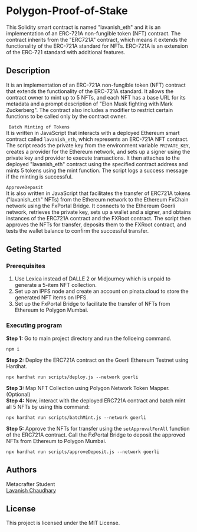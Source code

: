 # Polygon-Proof-of-Stake
This Solidity smart contract is named "lavanish_eth" and it is an implementation of an ERC-721A non-fungible token (NFT) contract. The contract inherits from the "ERC721A" contract, which means it extends the functionality of the ERC-721A standard for NFTs. ERC-721A is an extension of the ERC-721 standard with additional features.
## Description
It is an implementation of an ERC-721A non-fungible token (NFT) contract that extends the functionality of the ERC-721A standard. It allows the contract owner to mint up to 5 NFTs, and each NFT has a base URL for its metadata and a prompt description of "Elon Musk fighting with Mark Zuckerberg". The contract also includes a modifier to restrict certain functions to be called only by the contract owner.   

` Batch Minting of Tokens`       
It is written in JavaScript that interacts with a deployed Ethereum smart contract called `lavanish_eth`, which represents an ERC-721A NFT contract. The script reads the private key from the environment variable `PRIVATE_KEY`, creates a provider for the Ethereum network, and sets up a signer using the private key and provider to execute transactions. It then attaches to the deployed "lavanish_eth" contract using the specified contract address and mints 5 tokens using the mint function. The script logs a success message if the minting is successful.        

`ApproveDeposit`              
It is also written in JavaScript that facilitates the transfer of ERC721A tokens ("lavanish_eth" NFTs) from the Ethereum network to the Ethereum FxChain network using the FxPortal Bridge. It connects to the Ethereum Goerli network, retrieves the private key, sets up a wallet and a signer, and obtains instances of the ERC721A contract and the FXRoot contract. The script then approves the NFTs for transfer, deposits them to the FXRoot contract, and tests the wallet balance to confirm the successful transfer.
## Geting Started
### Prerequisites
1. Use Lexica instead of DALLE 2 or Midjourney which is unpaid to generate a 5-item NFT collection.
2. Set up an IPFS node and create an account on pinata.cloud to store the generated NFT items on IPFS.
3. Set up the FxPortal Bridge to facilitate the transfer of NFTs from Ethereum to Polygon Mumbai.
### Executing program
**Step 1:** Go to main project directory and run the folloeing command.
```
npm i
```
**Step 2:** Deploy the ERC721A contract on the Goerli Ethereum Testnet using Hardhat.
```
npx hardhat run scripts/deploy.js --network goerli
```
**Step 3:** Map NFT Collection using Polygon Network Token Mapper. (Optional)     
**Step 4:** Now, interact with the deployed ERC721A contract and batch mint all 5 NFTs by using this command:
```
npx hardhat run scripts/batchMint.js --network goerli
```
**Step 5:** Approve the NFTs for transfer using the `setApprovalForAll` function of the ERC721A contract. Call the FxPortal Bridge to deposit the approved NFTs from Ethereum to Polygon Mumbai.
```
npx hardhat run scripts/approveDeposit.js --network goerli
```
## Authors
Metacrafter Student   
[Lavanish Chaudhary](https://www.linkedin.com/in/lavanish-chaudhary/)
## License
This project is licensed under the MIT License.
